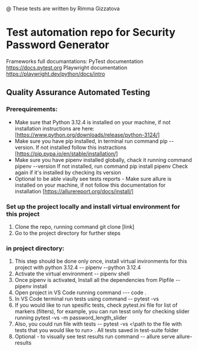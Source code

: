 @ These tests are written by Rimma Gizzatova
# Test automation repo for Security Password Generator

Frameworks full documantations:
PyTest documentation https://docs.pytest.org
Playwright documentation https://playwright.dev/python/docs/intro

## Quality Assurance Automated Testing

### Prerequirements:
- Make sure that Python 3.12.4 is installed on your machine, if not installation instructions are here: [https://www.python.org/downloads/release/python-3124/]
- Make sure you have pip installed, in terminal run command pip --version. If not installed follow this instractions [https://pip.pypa.io/en/stable/installation/]
- Make sure you have pipenv installed globally, chack it running command 
pipenv --version
If not installed, run command
pip install pipenv
Check again if it's installed by checking its version
- Optional to be able viaully see tests reports - Make sure allure is installed on your machine, if not follow this documentation for installation [https://allurereport.org/docs/install/]

### Set up the project locally and install virtual environment for this project
1. Clone the repo, running command
git clone [link]
2. Go to the project directory for further steps

### in project directory:
1. This step should be done only once, install virtual invironments for this project with python 3.12.4 -- pipenv --python 3.12.4
2. Activate the virtual environment -- pipenv shell
3. Once pipenv is activated, Install all the dependencies from Pipfile -- pipenv install
4. Open project in VS Code running command --- code .
5. In VS Code terminal run tests using command -- pytest -vs
6. If you would like to run spesific tests, check pytest.ini file for list of markers (filters), for example, you can run tesst only for checking slider running
pytest -vs -m password_length_slider
7. Also, you could run file with tests -- pytest -vs <\path to the file with tests that you would like to run> . All tests saved in test-suite folder
8. Optional - to visually see test results run command -- allure serve allure-results